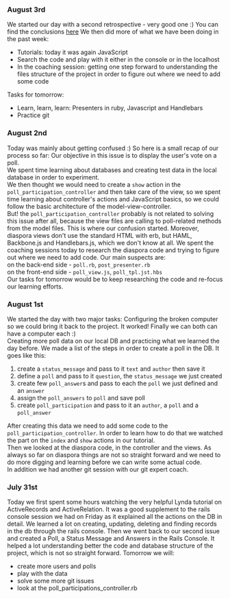 
### August 3rd ###
We started our day with a second retrospective - very good one :) You can find the conclusions [here](https://github.com/codebearsteam/daily-log/blob/master/assets/second_retro_summery.md) 
We then did more of what we have been doing in the past week:
* Tutorials: today it was again JavaScript
* Search the code and play with it either in the console or in the localhost
* In the coaching session: getting one step forward to understanding the files structure of the project in order to figure out where we need to add some code

Tasks for tomorrow:
* Learn, learn, learn: Presenters in ruby, Javascript and Handlebars
* Practice git

### August 2nd ###  
Today was mainly about getting confused :) So here is a small recap of our process so far:
Our objective in this issue is to display the user's vote on a poll.  
We spent time learning about databases and creating test data in the local database in order to experiment.  
We then thought we would need to create a `show` action in the `poll_participation_controller` and then take care of the view, so we spent time learning about controller's actions and JavaScript basics, so we could follow the basic architecture of the model-view-controller.  
But! the `poll_participation_controller` probably is not related to solving this issue after all, because the view files are calling to poll-related methods from the model files. This is where our confusion started. Moreover, diaspora views don't use the standard HTML with erb, but HAML, Backbone.js and Handlebars.js, which we don't know at all.
We spent the coaching sessions today to research the diaspora code and trying to figure out where we need to add code. Our main suspects are:  
on the back-end side - `poll.rb`, `post_presenter.rb`  
on the front-end side - `poll_view.js`, `poll_tpl.jst.hbs`  
Our tasks for tomorrow would be to keep researching the code and re-focus our learning efforts.

### August 1st ###

We started the day with two major tasks:
Configuring the broken computer so we could bring it back to the project. It worked! Finally we can both can have a computer each :)  
Creating more poll data on our local DB and practicing what we learned the day before. We made a list of the steps in order to create a poll in the DB. It goes like this:
1. create a `status_message` and pass to it `text` and `author` then save it
2. define a `poll` and pass to it `question`, the `status_message` we just created
3. create few `poll_answer`s and pass to each the `poll` we just defined and an `answer`
4. assign the `poll_answers` to `poll` and save poll
5. create `poll_participation` and pass to it an `author`, a `poll` and a `poll_answer`

After creating this data we need to add some code to the `poll_participation_controller`. In order to learn how to do that we watched the part on the `index` and `show` actions in our tutorial.  
Then we looked at the diaspora code, in the controller and the views. As always so far on diaspora things are not so straight forward and we need to do more digging and learning before we can write some actual code.   
In addition we had another git session with our git expert coach.


### July 31st ###

Today we first spent some hours watching the very helpful Lynda tutorial on ActiveRecords and ActiveRelation. It was a good supplement to the rails console session we had on Friday as it explained all the actions on the DB in detail. We learned a lot on creating, updating, deleting and finding records in the db through the rails console.
Then we went back to our second issue and created a Poll, a Status Message and Answers in the Rails Console. It helped a lot understanding better the code and database structure of the project, which is not so straight forward.
Tomorrow we will:
- create more users and polls
- play with the data
- solve some more git issues
- look at the poll_participations_controller.rb
